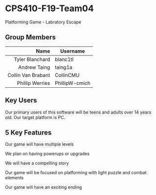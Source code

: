 # CPS410-F19-Team04
Platforming Game - Labratory Escape

## Group Members

Name | Username
---: | ---
Tyler Blanchard | blanc1tl
Andrew Taing | taing1a
Collin Van Brabant | CollinCMU
Phillip Werries | PhillipW-cmich


## Key Users

Our primary users of this software will be teens and adults over 14 years old. Our target platform is PC.

## 5 Key Features

Our game will have multiple levels

We plan on having powerups or upgrades

We will have a compelling story

Our game will be focused on platforming with light puzzle and combat elements

Our game will have an exciting ending
